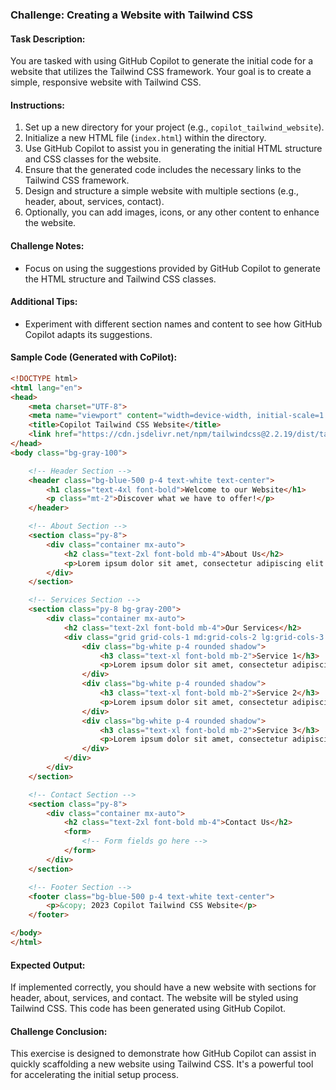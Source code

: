 ### Challenge: Creating a Website with Tailwind CSS

#### Task Description:

You are tasked with using GitHub Copilot to generate the initial code for a website that utilizes the Tailwind CSS framework. Your goal is to create a simple, responsive website with Tailwind CSS.

#### Instructions:

1. Set up a new directory for your project (e.g., `copilot_tailwind_website`).
2. Initialize a new HTML file (`index.html`) within the directory.
3. Use GitHub Copilot to assist you in generating the initial HTML structure and CSS classes for the website.
4. Ensure that the generated code includes the necessary links to the Tailwind CSS framework.
5. Design and structure a simple website with multiple sections (e.g., header, about, services, contact).
6. Optionally, you can add images, icons, or any other content to enhance the website.

#### Challenge Notes:

- Focus on using the suggestions provided by GitHub Copilot to generate the HTML structure and Tailwind CSS classes.

#### Additional Tips:

- Experiment with different section names and content to see how GitHub Copilot adapts its suggestions.

#### Sample Code (Generated with CoPilot):

```html
<!DOCTYPE html>
<html lang="en">
<head>
    <meta charset="UTF-8">
    <meta name="viewport" content="width=device-width, initial-scale=1.0">
    <title>Copilot Tailwind CSS Website</title>
    <link href="https://cdn.jsdelivr.net/npm/tailwindcss@2.2.19/dist/tailwind.min.css" rel="stylesheet">
</head>
<body class="bg-gray-100">

    <!-- Header Section -->
    <header class="bg-blue-500 p-4 text-white text-center">
        <h1 class="text-4xl font-bold">Welcome to our Website</h1>
        <p class="mt-2">Discover what we have to offer!</p>
    </header>

    <!-- About Section -->
    <section class="py-8">
        <div class="container mx-auto">
            <h2 class="text-2xl font-bold mb-4">About Us</h2>
            <p>Lorem ipsum dolor sit amet, consectetur adipiscing elit...</p>
        </div>
    </section>

    <!-- Services Section -->
    <section class="py-8 bg-gray-200">
        <div class="container mx-auto">
            <h2 class="text-2xl font-bold mb-4">Our Services</h2>
            <div class="grid grid-cols-1 md:grid-cols-2 lg:grid-cols-3 gap-4">
                <div class="bg-white p-4 rounded shadow">
                    <h3 class="text-xl font-bold mb-2">Service 1</h3>
                    <p>Lorem ipsum dolor sit amet, consectetur adipiscing elit...</p>
                </div>
                <div class="bg-white p-4 rounded shadow">
                    <h3 class="text-xl font-bold mb-2">Service 2</h3>
                    <p>Lorem ipsum dolor sit amet, consectetur adipiscing elit...</p>
                </div>
                <div class="bg-white p-4 rounded shadow">
                    <h3 class="text-xl font-bold mb-2">Service 3</h3>
                    <p>Lorem ipsum dolor sit amet, consectetur adipiscing elit...</p>
                </div>
            </div>
        </div>
    </section>

    <!-- Contact Section -->
    <section class="py-8">
        <div class="container mx-auto">
            <h2 class="text-2xl font-bold mb-4">Contact Us</h2>
            <form>
                <!-- Form fields go here -->
            </form>
        </div>
    </section>

    <!-- Footer Section -->
    <footer class="bg-blue-500 p-4 text-white text-center">
        <p>&copy; 2023 Copilot Tailwind CSS Website</p>
    </footer>

</body>
</html>
```

#### Expected Output:

If implemented correctly, you should have a new website with sections for header, about, services, and contact. The website will be styled using Tailwind CSS. This code has been generated using GitHub Copilot.

#### Challenge Conclusion:

This exercise is designed to demonstrate how GitHub Copilot can assist in quickly scaffolding a new website using Tailwind CSS. It's a powerful tool for accelerating the initial setup process.
